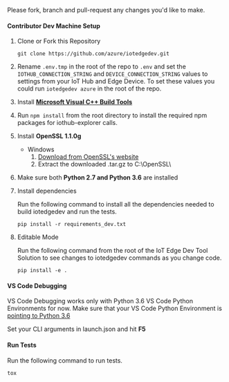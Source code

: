 Please fork, branch and pull-request any changes you'd like to make.

#### Contributor Dev Machine Setup

1. Clone or Fork this Repository

    `git clone https://github.com/azure/iotedgedev.git`

1. Rename `.env.tmp` in the root of the repo to `.env` and set the `IOTHUB_CONNECTION_STRING` and `DEVICE_CONNECTION_STRING` values to settings from your IoT Hub and Edge Device. To set these values you could run `iotedgedev azure` in the root of the repo.

1. Install **[Microsoft Visual C++ Build Tools](http://landinghub.visualstudio.com/visual-cpp-build-tools)**

1. Run `npm install` from the root directory to install the required npm packages for iothub-explorer calls.

1. Install **OpenSSL 1.1.0g**
    - Windows
        1. [Download from OpenSSL's website](https://www.openssl.org/source/openssl-1.1.0g.tar.gz)
        1. Extract the downloaded .tar.gz to C:\OpenSSL\ 

1. Make sure both **Python 2.7 and Python 3.6** are installed

1. Install dependencies

    Run the following command to install all the dependencies needed to build iotedgedev and run the tests.

    ```
    pip install -r requirements_dev.txt
    ```

1. Editable Mode

    Run the following command from the root of the IoT Edge Dev Tool Solution to see changes to iotedgedev commands as you change code.

    ```
    pip install -e .
    ```
#### VS Code Debugging
VS Code Debugging works only with Python 3.6 VS Code Python Environments for now. Make sure that your VS Code Python Environment is [pointing to Python 3.6](https://code.visualstudio.com/docs/python/environments#_how-to-choose-an-environment)

Set your CLI arguments in launch.json and hit **F5**
 
#### Run Tests

Run the following command to run tests.
    
`tox`